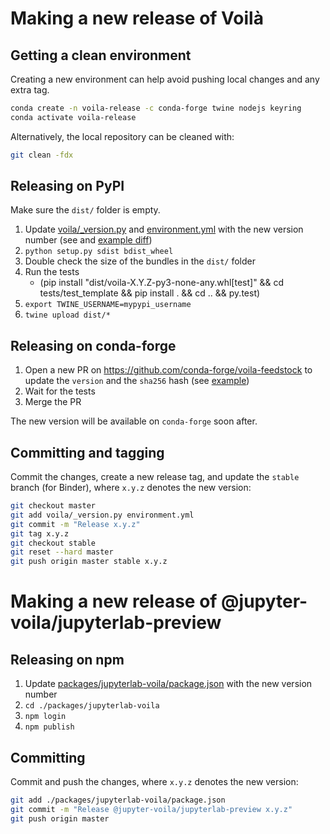 # Making a new release of Voilà

## Getting a clean environment

Creating a new environment can help avoid pushing local changes and any extra tag.

```bash
conda create -n voila-release -c conda-forge twine nodejs keyring
conda activate voila-release
```

Alternatively, the local repository can be cleaned with:

```bash
git clean -fdx
```

## Releasing on PyPI

Make sure the `dist/` folder is empty.

1. Update [voila/_version.py](./voila/_version.py) and [environment.yml](./environment.yml) with the new version number (see and [example diff](https://github.com/voila-dashboards/voila/commit/5c6fd8dd3ea71412ae9c20c25248453d22a3b60a))
2. `python setup.py sdist bdist_wheel`
3. Double check the size of the bundles in the `dist/` folder
4. Run the tests
   * (pip install "dist/voila-X.Y.Z-py3-none-any.whl[test]" && cd tests/test_template && pip install . && cd .. && py.test)
5. `export TWINE_USERNAME=mypypi_username`
6. `twine upload dist/*`

## Releasing on conda-forge

1. Open a new PR on https://github.com/conda-forge/voila-feedstock to update the `version` and the `sha256` hash (see [example](https://github.com/conda-forge/voila-feedstock/pull/23/files))
2. Wait for the tests
3. Merge the PR

The new version will be available on `conda-forge` soon after.

## Committing and tagging

Commit the changes, create a new release tag, and update the `stable` branch (for Binder), where `x.y.z` denotes the new version:

```bash
git checkout master
git add voila/_version.py environment.yml
git commit -m "Release x.y.z"
git tag x.y.z
git checkout stable
git reset --hard master
git push origin master stable x.y.z
```

# Making a new release of @jupyter-voila/jupyterlab-preview

## Releasing on npm

1. Update [packages/jupyterlab-voila/package.json](./packages/jupyterlab-voila/package.json) with the new version number
2. `cd ./packages/jupyterlab-voila`
3. `npm login`
4. `npm publish`

## Committing

Commit and push the changes, where `x.y.z` denotes the new version:

```bash
git add ./packages/jupyterlab-voila/package.json
git commit -m "Release @jupyter-voila/jupyterlab-preview x.y.z"
git push origin master
```
